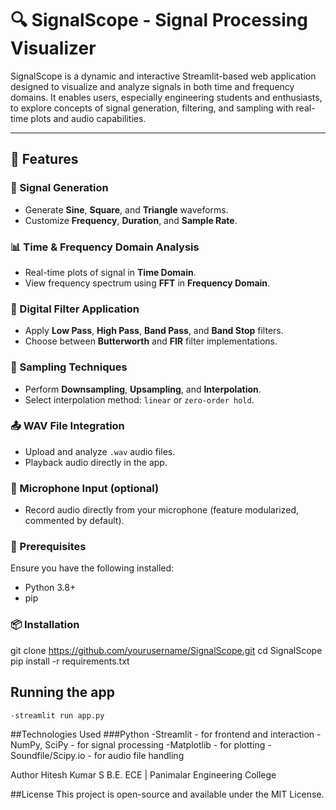 # 🔍 SignalScope - Signal Processing Visualizer

SignalScope is a dynamic and interactive Streamlit-based web application designed to visualize and analyze signals in both time and frequency domains. It enables users, especially engineering students and enthusiasts, to explore concepts of signal generation, filtering, and sampling with real-time plots and audio capabilities.

---

## 🚀 Features

### 🎼 Signal Generation
- Generate **Sine**, **Square**, and **Triangle** waveforms.
- Customize **Frequency**, **Duration**, and **Sample Rate**.

### 📊 Time & Frequency Domain Analysis
- Real-time plots of signal in **Time Domain**.
- View frequency spectrum using **FFT** in **Frequency Domain**.

### 🧪 Digital Filter Application
- Apply **Low Pass**, **High Pass**, **Band Pass**, and **Band Stop** filters.
- Choose between **Butterworth** and **FIR** filter implementations.

### 🔁 Sampling Techniques
- Perform **Downsampling**, **Upsampling**, and **Interpolation**.
- Select interpolation method: `linear` or `zero-order hold`.

### 📤 WAV File Integration
- Upload and analyze `.wav` audio files.
- Playback audio directly in the app.

### 🎤 Microphone Input (optional)
- Record audio directly from your microphone (feature modularized, commented by default).

### 🔨 Prerequisites

Ensure you have the following installed:
- Python 3.8+
- pip

### 📦 Installation

git clone https://github.com/yourusername/SignalScope.git
cd SignalScope
pip install -r requirements.txt

## Running the app
```bash
-streamlit run app.py
````

##Technologies Used
###Python
-Streamlit - for frontend and interaction
-NumPy, SciPy - for signal processing
-Matplotlib - for plotting
-Soundfile/Scipy.io - for audio file handling

Author
Hitesh Kumar S
B.E. ECE | Panimalar Engineering College

##License 
This project is open-source and available under the MIT License.
